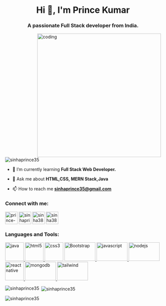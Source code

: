 <h1 align="center">Hi 👋, I'm Prince Kumar</h1>
<h3 align="center">A passionate Full Stack developer from India.</h3>
<img align="right" alt="coding" width="400" src="https://user-images.githubusercontent.com/112944356/196230745-b327fcfe-c843-4892-83db-71522007f408.gif">
<!-- <img align="left" alt="coding" width="200" src="https://camo.githubusercontent.com/db0a55a9e897894470b2e1b8a934da5c32545cdce892ebb9424a4a6b1ef64267/68747470733a2f2f7777772e64616d696573746563686e6f6c6f676965732e636f6d2f696d672f70726f6772616d6d65722e676966"> -->


<p align="left"> <img src="https://komarev.com/ghpvc/?username=sinhaprince35&label=Profile%20views&color=0e75b6&style=flat" alt="sinhaprince35" /> </p>

- 🌱 I’m currently learning **Full Stack Web Developer.**

- 💬 Ask me about **HTML,CSS, MERN Stack,Java**

- 📫 How to reach me **sinhaprince35@gmail.com**

<h3 align="left">Connect with me:</h3>
<p align="left">
<a href="https://linkedin.com/in/prince-sinha-a6849831" target="blank"><img align="center" src="https://www.vectorlogo.zone/logos/linkedin/linkedin-icon.svg" alt="prince-sinha-a6849831" height="40" width="40" /></a>
<a href="https://fb.com/sinhaprince35" target="blank"><img align="center" src="https://www.vectorlogo.zone/logos/facebook/facebook-official.svg" alt="sinhaprince35" height="40" width="40" /></a>
<a href="https://instagram.com/sinha38" target="blank"><img align="center" src="https://www.vectorlogo.zone/logos/instagram/instagram-icon.svg" alt="sinha38" height="40" width="40" /></a>
<a href="https://github.com/sinhaprince35" target="blank"><img align="center" src="https://www.vectorlogo.zone/logos/github/github-tile.svg" alt="sinha38" height="40" width="40" /></a>
</p>

<h3 align="left">Languages and Tools:</h3>
</a> 
 <a href="https://www.java.com" target="_blank" rel="noreferrer"> <img src="https://www.vectorlogo.zone/logos/java/java-icon.svg" alt="java" width="60" height="60"/></a><a href="https://www.w3.org/html/" target="_blank" rel="noreferrer"> <img src="https://www.vectorlogo.zone/logos/w3_html5/w3_html5-icon.svg" alt="html5" width="60" height="60"/> </a><a href="https://www.w3schools.com/css/" target="_blank" rel="noreferrer"> <img src="https://www.vectorlogo.zone/logos/w3_css/w3_css-icon.svg" alt="css3" width="60" height="60"/></a> <a href="https://getbootstrap.com/" target="_blank" rel="noreferrer"> <img src="https://www.vectorlogo.zone/logos/getbootstrap/getbootstrap-ar21.svg" alt="Bootstrap" width="100" height="60"/></a><a href="https://developer.mozilla.org/en-US/docs/Web/JavaScript" target="_blank" rel="noreferrer"> <img src="https://www.vectorlogo.zone/logos/javascript/javascript-ar21.svg" alt="javascript" width="100" height="60"/> </a> <a href="https://nodejs.org" target="_blank" rel="noreferrer"> <img src="https://www.vectorlogo.zone/logos/nodejs/nodejs-ar21.svg" alt="nodejs" width="100" height="60"/> </a><a href="https://reactnative.dev/" target="_blank" rel="noreferrer"> <img src="https://reactnative.dev/img/header_logo.svg" alt="reactnative" width="60" height="60"/> </a><a href="https://www.mongodb.com/" target="_blank" rel="noreferrer"> <img src="https://www.vectorlogo.zone/logos/mongodb/mongodb-ar21.svg" alt="mongodb" width="100" height="60"/> </a><a href="https://tailwindcss.com/" target="_blank" rel="noreferrer"> <img src="https://uxwing.com/wp-content/themes/uxwing/download/brands-and-social-media/tailwind-css-icon.svg" alt="tailwind" width="100" height="60"/> </a></p>

<p><img align="left" src="https://github-readme-stats.vercel.app/api/top-langs?username=sinhaprince35&show_icons=true&locale=en&layout=compact" alt="sinhaprince35" /></p>

<p>&nbsp;<img align="center" src="https://github-readme-stats.vercel.app/api?username=sinhaprince35&show_icons=true&locale=en" alt="sinhaprince35" /></p>

<p><img align="center" src="https://github-readme-streak-stats.herokuapp.com/?user=sinhaprince35&" alt="sinhaprince35" /></p>
